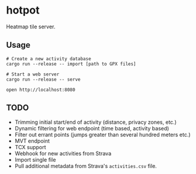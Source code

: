 # hotpot

Heatmap tile server.

## Usage

```
# Create a new activity database
cargo run --release -- import [path to GPX files]

# Start a web server
cargo run --release -- serve

open http://localhost:8080
```


## TODO

- Trimming initial start/end of activity (distance, privacy zones, etc.)
- Dynamic filtering for web endpoint (time based, activity based)
- Filter out errant points (jumps greater than several hundred meters etc.)
- MVT endpoint
- TCX support
- Webhook for new activities from Strava
- Import single file
- Pull additional metadata from Strava's `activities.csv` file.